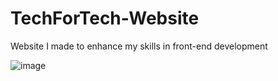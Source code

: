 ﻿# TechForTech-Website
Website I made to enhance my skills in front-end development


![image](https://github.com/dylxn3/TechForTech-Website/assets/97999364/8bcea915-ede1-4a8f-920f-bdf56abae85e)
